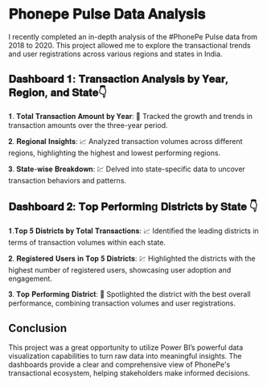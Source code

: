 
# 𝐏𝐡𝐨𝐧𝐞𝐩𝐞 𝐏𝐮𝐥𝐬𝐞 𝐃𝐚𝐭𝐚 𝐀𝐧𝐚𝐥𝐲𝐬𝐢𝐬 

I recently completed an in-depth analysis of the #PhonePe Pulse data from 2018 to 2020. This project allowed me to explore the transactional trends and user registrations across various regions and states in India.
## 𝐃𝐚𝐬𝐡𝐛𝐨𝐚𝐫𝐝 𝟏: 𝐓𝐫𝐚𝐧𝐬𝐚𝐜𝐭𝐢𝐨𝐧 𝐀𝐧𝐚𝐥𝐲𝐬𝐢𝐬 𝐛𝐲 𝐘𝐞𝐚𝐫, 𝐑𝐞𝐠𝐢𝐨𝐧, 𝐚𝐧𝐝 𝐒𝐭𝐚𝐭𝐞👇 

𝟏. 𝐓𝐨𝐭𝐚𝐥 𝐓𝐫𝐚𝐧𝐬𝐚𝐜𝐭𝐢𝐨𝐧 𝐀𝐦𝐨𝐮𝐧𝐭 𝐛𝐲 𝐘𝐞𝐚𝐫: 📶  Tracked the growth and trends in transaction amounts over the three-year period.

𝟐. 𝐑𝐞𝐠𝐢𝐨𝐧𝐚𝐥 𝐈𝐧𝐬𝐢𝐠𝐡𝐭𝐬: 📈  Analyzed transaction volumes across different regions, highlighting the highest and lowest performing regions.

𝟑. 𝐒𝐭𝐚𝐭𝐞-𝐰𝐢𝐬𝐞 𝐁𝐫𝐞𝐚𝐤𝐝𝐨𝐰𝐧: 💹  Delved into state-specific data to uncover transaction behaviors and patterns.

## 𝐃𝐚𝐬𝐡𝐛𝐨𝐚𝐫𝐝 𝟐: 𝐓𝐨𝐩 𝐏𝐞𝐫𝐟𝐨𝐫𝐦𝐢𝐧g 𝐃𝐢𝐬𝐭𝐫𝐢𝐜𝐭𝐬 𝐛𝐲 𝐒𝐭𝐚𝐭𝐞 👇 

𝟏.𝐓𝐨𝐩 𝟓 𝐃𝐢𝐬𝐭𝐫𝐢𝐜𝐭𝐬 𝐛𝐲 𝐓𝐨𝐭𝐚𝐥 𝐓𝐫𝐚𝐧𝐬𝐚𝐜𝐭𝐢𝐨𝐧𝐬: 📈  Identified the leading districts in terms of transaction volumes within each state.

𝟐. 𝐑𝐞𝐠𝐢𝐬𝐭𝐞𝐫𝐞𝐝 𝐔𝐬𝐞𝐫𝐬 𝐢𝐧 𝐓𝐨𝐩 𝟓 𝐃𝐢𝐬𝐭𝐫𝐢𝐜𝐭𝐬: 💹 Highlighted the districts with the highest number of registered users, showcasing user adoption and engagement.

𝟑. 𝐓𝐨𝐩 𝐏𝐞𝐫𝐟𝐨𝐫𝐦𝐢𝐧𝐠 𝐃𝐢𝐬𝐭𝐫𝐢𝐜𝐭: 📶  Spotlighted the district with the best overall performance, combining transaction volumes and user registrations.

## Conclusion 

 This project was a great opportunity to utilize Power BI’s powerful data visualization capabilities to turn raw data into meaningful insights. The dashboards provide a clear and comprehensive view of PhonePe's transactional ecosystem, helping stakeholders make informed decisions.
